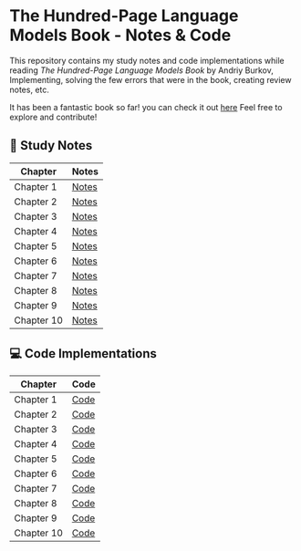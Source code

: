 # The Hundred-Page Language Models Book - Notes & Code

This repository contains my study notes and code implementations while reading *The Hundred-Page Language Models Book* by Andriy Burkov, Implementing, solving the few errors that were in the book, creating review notes, etc.

It has been a fantastic book so far! you can check it out [here](https://www.thelmbook.com/)
Feel free to explore and contribute! 

## 📖 Study Notes

| Chapter    | Notes                        |
| ---------- | ---------------------------- |
| Chapter 1  | [Notes](notes/chapter_1.md)  |
| Chapter 2  | [Notes](notes/chapter_2.md)  |
| Chapter 3  | [Notes](notes/chapter_3.md)  |
| Chapter 4  | [Notes](notes/chapter_4.md)  |
| Chapter 5  | [Notes](notes/chapter_5.md)  |
| Chapter 6  | [Notes](notes/chapter_6.md)  |
| Chapter 7  | [Notes](notes/chapter_7.md)  |
| Chapter 8  | [Notes](notes/chapter_8.md)  |
| Chapter 9  | [Notes](notes/chapter_9.md)  |
| Chapter 10 | [Notes](notes/chapter_10.md) |

## 💻 Code Implementations

| Chapter | Code |
|---------|------|
| Chapter 1 | [Code](code/chapter_1/) |
| Chapter 2 | [Code](code/chapter_2/) |
| Chapter 3 | [Code](code/chapter_3/) |
| Chapter 4 | [Code](code/chapter_4/) |
| Chapter 5 | [Code](code/chapter_5/) |
| Chapter 6 | [Code](code/chapter_6/) |
| Chapter 7 | [Code](code/chapter_7/) |
| Chapter 8 | [Code](code/chapter_8/) |
| Chapter 9 | [Code](code/chapter_9/) |
| Chapter 10 | [Code](code/chapter_10/) |

